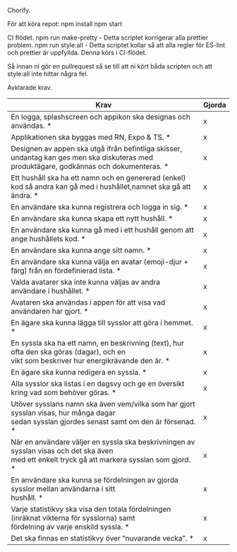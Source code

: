 Chorify. 

För att köra repot: 
npm install 
npm start


CI flödet. 
npm run make-pretty - Detta scriptet korrigerar alla prettier problem. 
npm run style:all - Detta scriptet kollar så att alla regler för ES-lint och prettier är uppfyllda. Denna körs i CI-flödet. 


Så innan ni gör en pullrequest så se till att ni kört båda scripten och att style:all inte hittar några fel. 
    
Avklarade krav. 

| Krav                                                                                                                                               | Gjorda |
| -------------------------------------------------------------------------------------------------------------------------------------------------- | ------ |
| En logga, splashscreen och appikon ska designas och användas. \*                                                                                   | x      |
| Applikationen ska byggas med RN, Expo & TS. \*                                                                                                     | x      |
| Designen av appen ska utgå ifrån befintliga skisser, undantag kan ges men ska diskuteras med produktägare, godkännas och dokumenteras. \*          | x      |
| Ett hushåll ska ha ett namn och en genererad (enkel) kod så andra kan gå med i hushållet,namnet ska gå att ändra. \*                               | x      |
| En användare ska kunna registrera och logga in sig. \*                                                                                             | x      |
| En användare ska kunna skapa ett nytt hushåll. \*                                                                                                  | x      |
| En användare ska kunna gå med i ett hushåll genom att ange hushållets kod. \*                                                                      | x      |
| En användare ska kunna ange sitt namn. \*                                                                                                          | x      |
| En användare ska kunna välja en avatar (emoji-djur + färg) från en fördefinierad lista. \*                                                         | x      |
| Valda avatarer ska inte kunna väljas av andra användare i hushållet. \*                                                                            | x      |
| Avataren ska användas i appen för att visa vad användaren har gjort. \*                                                                            | x      |
| En ägare ska kunna lägga till sysslor att göra i hemmet. \*                                                                                        | x      |
| En syssla ska ha ett namn, en beskrivning (text), hur ofta den ska göras (dagar), och en<br>vikt som beskriver hur energikrävande den är. \*       | x      |
| En ägare ska kunna redigera en syssla. \*                                                                                                          | x      |
| Alla sysslor ska listas i en dagsvy och ge en översikt kring vad som behöver göras. \*                                                             | x      |
| Utöver sysslans namn ska även vem/vilka som har gjort sysslan visas, hur många dagar<br>sedan sysslan gjordes senast samt om den är försenad. \*   | x      |
| När en användare väljer en syssla ska beskrivningen av sysslan visas och det ska även<br>med ett enkelt tryck gå att markera sysslan som gjord. \* | x      |
| En användare ska kunna se fördelningen av gjorda sysslor mellan användarna i sitt<br>hushåll. \*                                                   | x      |
| Varje statistikvy ska visa den totala fördelningen (inräknat vikterna för sysslorna) samt<br>fördelning av varje enskild syssla. \*                | x      |
| Det ska finnas en statistikvy över ”nuvarande vecka”. \*                                                                                           | x      |


